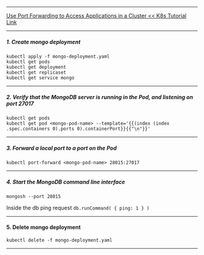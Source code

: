 *********************************************************************
[Use Port Forwarding to Access Applications in a Cluster << K8s Tutorial Link](https://kubernetes.io/docs/tasks/access-application-cluster/port-forward-access-application-cluster/) 
*********************************************************************
##### 1. Create mongo deployment
```shell
kubectl apply -f mongo-deployment.yaml
kubectl get pods
kubectl get deployment
kubectl get replicaset
kubectl get service mongo
```
*********************************************************************
##### 2. Verify that the MongoDB server is running in the Pod, and listening on port 27017
```shell
kubectl get pods
kubectl get pod <mongo-pod-name> --template='{{(index (index .spec.containers 0).ports 0).containerPort}}{{"\n"}}'
```
*********************************************************************
##### 3. Forward a local port to a port on the Pod
```shell
kubectl port-forward <mongo-pod-name> 28015:27017
```
*********************************************************************
##### 4. Start the MongoDB command line interface
```shell
mongosh --port 28015
```
Inside the db ping request `db.runCommand( { ping: 1 } )`
*********************************************************************
#### 5. Delete mongo deployment
```shell
kubectl delete -f mongo-deployment.yaml
```
*********************************************************************